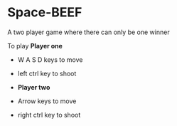 # Space-BEEF
A two player game where there can only be one winner

To play 
**Player one**
- W A S D keys to move
- left ctrl key to shoot

- **Player two**
- Arrow keys to move
- right ctrl key to shoot
